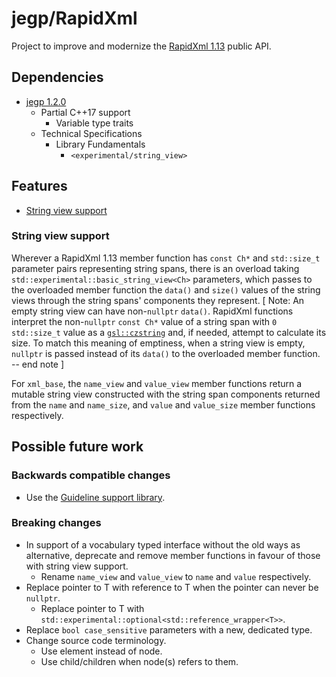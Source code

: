 # jegp/RapidXml

Project to improve and modernize the [RapidXml 1.13](http://rapidxml.sourceforge.net/) public API.

## Dependencies

* [jegp 1.2.0](https://github.com/johelegp/jegp)
    - Partial C++17 support
        + Variable type traits
    - Technical Specifications
        + Library Fundamentals
            * `<experimental/string_view>`

## Features

* [String view support](#string-view-support)

### String view support

Wherever a RapidXml 1.13 member function has `const Ch*` and `std::size_t` parameter pairs representing string spans, there is an overload taking `std::experimental::basic_string_view<Ch>` parameters, which passes to the overloaded member function the `data()` and `size()` values of the string views through the string spans' components they represent. [ Note: An empty string view can have non-`nullptr` `data()`. RapidXml functions interpret the non-`nullptr` `const Ch*` value of a string span with `0` `std::size_t` value as a [`gsl::czstring`](http://isocpp.github.io/CppCoreGuidelines/CppCoreGuidelines#SS-views) and, if needed, attempt to calculate its size. To match this meaning of emptiness, when a string view is empty, `nullptr` is passed instead of its `data()` to the overloaded member function. -- end note ]

For `xml_base`, the `name_view` and `value_view` member functions return a mutable string view constructed with the string span components returned from the `name` and `name_size`, and `value` and `value_size` member functions respectively.

## Possible future work

### Backwards compatible changes

* Use the [Guideline support library](http://isocpp.github.io/CppCoreGuidelines/CppCoreGuidelines#S-gsl).

### Breaking changes

* In support of a vocabulary typed interface without the old ways as alternative, deprecate and remove member functions in favour of those with string view support.
    - Rename `name_view` and `value_view` to `name` and `value` respectively.
* Replace pointer to T with reference to T when the pointer can never be `nullptr`.
    - Replace pointer to T with `std::experimental::optional<std::reference_wrapper<T>>`.
* Replace `bool case_sensitive` parameters with a new, dedicated type.
* Change source code terminology.
    - Use element instead of node.
    - Use child/children when node(s) refers to them.
